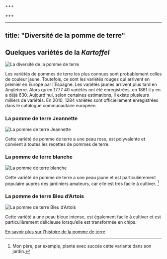 +++

+++

---
title: "Diversité de la pomme de terre"
---

## **Quelques variétés de la *Kartoffel***

![La diversité de la pomme de terre](/images/Variété.jpg)


Les variétés de pommes de terre les plus connues sont probablement celles de couleur jaune. Toutefois, ce sont les variétés rouges qui arrivent en premier en Europe par l’Espagne. Les variétés jaunes arrivent plus tard en Angleterre. Alors qu’en 1777 40 variétés ont été enregistrées, en 1881 il y en a déjà 630. Aujourd’hui, selon certaines estimations, il existe plusieurs milliers de variétés. En 2010, 1284 variétés sont officiellement enregistrées dans le catalogue communautaire européen.





### **La pomme de terre Jeannette**

![La pomme de terre Jeannette](/images/Jeannette.jpg)

Cette variété de pomme de terre a une peau rose, est polyvalente et convient à toutes les recettes de pommes de terre.





### **La pomme de terre blanche**

![La pomme de terre blanche](/images/Blanche.jpg)

Cette variété de pomme de terre a une peau jaune et est particulièrement populaire auprès des jardiniers amateurs, car elle est très facile à cultiver. [^4]





### **La pomme de terre Bleu d’Artois**

![La pomme de terre Bleu d’Artois](/images/Bleue.jpg)

Cette variété a une peau bleue intense, est également facile à cultiver et est particulièrement délicieuse lorsqu’elle est transformée en chips.

[En savoir plus sur l'histoire de la pomme de terre](https://xlilix2312.github.io/Kartoffel/histoire/)

[^4]: Mon père, par exemple, plante avec succès cette variante dans son jardin.